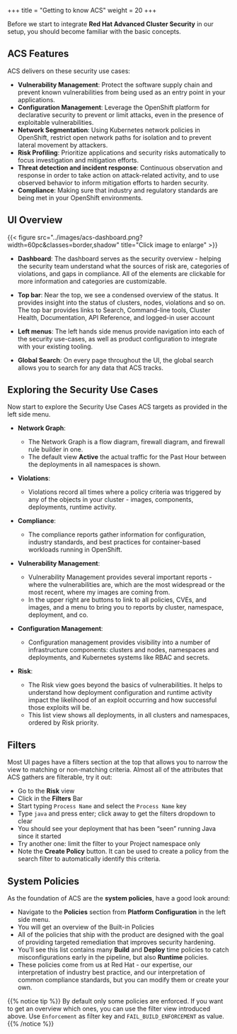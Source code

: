 +++
title = "Getting to know ACS"
weight = 20
+++

Before we start to integrate **Red Hat Advanced Cluster Security** in our setup, you should become familiar with the basic concepts.

## ACS Features

ACS delivers on these security use cases:

- **Vulnerability Management**: Protect the software supply chain and prevent known vulnerabilities from being used as an entry point in your applications.
- **Configuration Management**: Leverage the OpenShift platform for declarative security to prevent or limit attacks, even in the presence of exploitable vulnerabilities.
- **Network Segmentation**: Using Kubernetes network policies in OpenShift, restrict open network paths for isolation and to prevent lateral movement by attackers.
- **Risk Profiling**: Prioritize applications and security risks automatically to focus investigation and mitigation efforts.
- **Threat detection and incident response**: Continuous observation and response in order to take action on attack-related activity, and to use observed behavior to inform mitigation efforts to harden security.
- **Compliance**: Making sure that industry and regulatory standards are being met in your OpenShift environments.

## UI Overview

{{< figure src="../images/acs-dashboard.png?width=60pc&classes=border,shadow" title="Click image to enlarge" >}}

- **Dashboard**:
The dashboard serves as the security overview - helping the security team understand what the sources of risk are, categories of violations, and gaps in compliance. All of the elements are clickable for more information and categories are customizable.

- **Top bar**:
Near the top, we see a condensed overview of the status. It provides insight into the status of clusters, nodes, violations and so on. The top bar provides links to Search, Command-line tools, Cluster Health, Documentation, API Reference, and logged-in
user account

- **Left menus**:
The left hands side menus provide navigation into each of the security use-cases, as well as product configuration to integrate with your existing tooling.

- **Global Search**:
On every page throughout the UI, the global search allows you to search for any data that ACS tracks.

## Exploring the Security Use Cases
Now start to explore the Security Use Cases ACS targets as provided in the left side menu.

- **Network Graph**:
  - The Network Graph is a flow diagram, firewall diagram, and firewall rule builder in one.
  - The default view **Active** the actual traffic for the Past Hour between the deployments in all namespaces is shown.

- **Violations**:
  - Violations record all times where a policy criteria was triggered by any of the objects in your cluster - images, components, deployments, runtime activity.

- **Compliance**:
  - The compliance reports gather information for configuration, industry standards, and best practices for container-based workloads running in OpenShift.

- **Vulnerability Management**:
  - Vulnerability Management provides several important reports - where the vulnerabilities are, which are the most widespread or the most recent, where my images are coming from.
  - In the upper right are buttons to link to all policies, CVEs, and images, and a menu to bring you to reports by cluster, namespace, deployment, and co.

- **Configuration Management**:
  - Configuration management provides visibility into a number of infrastructure components: clusters and nodes, namespaces and deployments, and Kubernetes systems like RBAC and secrets.

- **Risk**:
  - The Risk view goes beyond the basics of vulnerabilities. It helps to understand how deployment configuration and runtime activity impact the likelihood of an exploit occurring and how successful those exploits will be.
  - This list view shows all deployments, in all clusters and namespaces, ordered by Risk priority.

## Filters
Most UI pages have a filters section at the top that allows you to narrow the view to matching or non-matching criteria. Almost all of the attributes that ACS gathers are filterable, try it out:
- Go to the **Risk** view
- Click in the **Filters** Bar
- Start typing `Process Name` and select the `Process Name` key
- Type `java` and press enter; click away to get the filters dropdown to clear
- You should see your deployment that has been “seen” running Java since it started
- Try another one: limit the filter to your Project namespace only
- Note the **Create Policy** button. It can be used to create a policy from the search filter to automatically identify this criteria.

## System Policies
As the foundation of ACS are the **system policies**, have a good look around:
- Navigate to the **Policies** section from **Platform Configuration** in the left side menu.
- You will get an overview of the Built-in Policies
- All of the policies that ship with the product are designed with the goal of providing targeted remediation that improves security hardening.
- You’ll see this list contains many **Build** and **Deploy** time policies to catch misconfigurations early in the pipeline, but also **Runtime** policies.
- These policies come from us at Red Hat - our expertise, our interpretation of industry best practice, and our interpretation of common compliance standards, but you can modify them or create your own.

{{% notice tip %}}
By default only some policies are enforced. If you want to get an overview which ones, you can use the filter view introduced above. Use `Enforcement` as filter key and `FAIL_BUILD_ENFORCEMENT` as value.
{{% /notice %}}